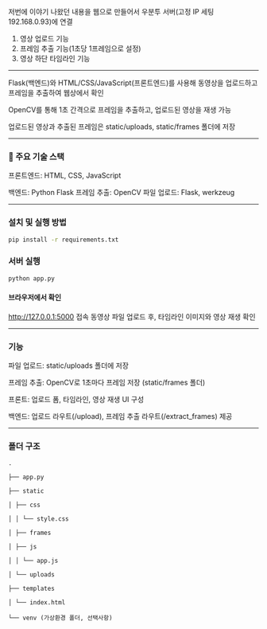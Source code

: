 저번에 이야기 나왔던 내용을 웹으로 만들어서 우분투 서버(고정 IP 세팅 192.168.0.93)에 연결 
1. 영상 업로드 기능
2. 프레임 추출 기능(1초당 1프레임으로 설정)
3. 영상 하단 타임라인 기능

---
Flask(백엔드)와 HTML/CSS/JavaScript(프론트엔드)를 사용해 동영상을 업로드하고 프레임을 추출하여 웹상에서 확인

OpenCV를 통해 1초 간격으로 프레임을 추출하고, 업로드된 영상을 재생 가능

업로드된 영상과 추출된 프레임은 static/uploads, static/frames 폴더에 저장

  
---
### 📌 주요 기술 스택
프론트엔드: HTML, CSS, JavaScript

백엔드: Python Flask
프레임 추출: OpenCV
파일 업로드: Flask, werkzeug

---
### 설치 및 실행 방법
``` bash
pip install -r requirements.txt

```

### 서버 실행
``` python
python app.py
```
#### 브라우저에서 확인
http://127.0.0.1:5000 접속
동영상 파일 업로드 후, 타임라인 이미지와 영상 재생 확인

---  
### 기능 
파일 업로드: static/uploads 폴더에 저장

프레임 추출: OpenCV로 1초마다 프레임 저장 (static/frames 폴더)

프론트: 업로드 폼, 타임라인, 영상 재생 UI 구성

백엔드: 업로드 라우트(/upload), 프레임 추출 라우트(/extract_frames) 제공

---
### 폴더 구조
```
.

├── app.py

├── static

│ ├── css

│ │ └── style.css

│ ├── frames

│ ├── js

│ │ └── app.js

│ └── uploads

├── templates

│ └── index.html

└── venv (가상환경 폴더, 선택사항)
```